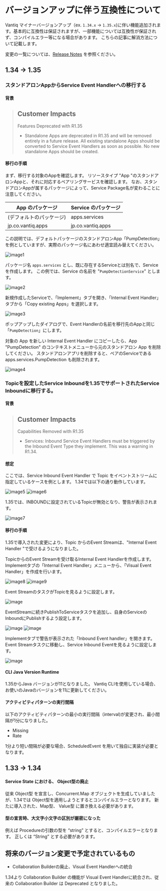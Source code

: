 # バージョンアップに伴う互換性について

Vantiq マイナーバージョンアップ（ex. `1.34.x` -> `1.35.x`)に伴い機能追加されます。基本的に互換性は保証されますが、一部機能については互換性が保証されず、コンパイルエラー等になる場合があります。
こちらの記事に解消方法について記載します。

変更の一覧については、[Release Notes](https://dev.vantiq.com/docs/system/releasenotes/index.html) を参照ください。

## 1.34 -> 1.35

### スタンドアロンAppからService Event Handlerへの移行する

#### 背景
>## Customer Impacts
>Features Deprecated with R1.35
>- Standalone Apps are deprecated in R1.35 and will be removed entirely in a future release. All existing standalone Apps should be converted to Service Event Handlers as soon as possible. No new standalone Apps should be created.

#### 移行の手順

まず、移行する対象のAppを確認します。  リソースタイプ "App "のスタンドアロンAppと、それに対応するペアリングサービスを確認します。 
なお、スタンドアロンAppが属するパッケージによって、Service Package名が変わることに注意してください。

| App のパッケージ |  Service のパッケージ |
|---|---|
| (デフォルトのパッケージ)  |  apps.services |
| jp.co.vantiq.apps | jp.co.vantiq.apps |

この説明では、デフォルトパッケージのスタンドアロンApp「PumpDetection」を例としていますが、実際のパッケージ名にあわせ適宜読み替えてください。

![image1](../../imgs/incompatibilities/image1.png)

パッケージ名 `apps.services` とし、既に存在するServiceとは別名で、Service を作成します。  この例では、Service の名前を "`PumpDetectionService`" とします。

![image2](../../imgs/incompatibilities/image2.png)

新規作成したServiceで、「Implement」タブを開き、「Internal Event Handler」タブから「Copy existing Apps」を選択します。 

![image3](../../imgs/incompatibilities/image3.png)

ポップアップしたダイアログで、Event Handlerの名前を移行先のAppと同じ「`PumpDetection`」にします。 

対象の App を新しい Internal Event Handler にコピーしたら、App "PumpDetection" のコンテキストメニューから元のスタンドアロン App を削除してください。
スタンドアロンアプリを削除すると、ペアのServiceである apps.services.PumpDetection も削除されます。

![image4](../../imgs/incompatibilities/image4.png)


### Topicを設定したService Inboundを1.35でサポートされたService Inboundに移行する。

#### 背景
>## Customer Impacts
>Capabilities Removed with R1.35
>- Services: Inbound Service Event Handlers must be triggered by the Inbound Event Type they implement. This was a warning in R1.34.

#### 想定

ここでは、Service Inbound Event Handler で Topic をイベントストリームに指定しているケースを例とします。 1.34では以下の通り動作しています。

![image5](../../imgs/incompatibilities/image5.png)
![image6](../../imgs/incompatibilities/image6.png)

1.35では、INBOUNDに設定されているTopicが無効となり、警告が表示されます。

![image7](../../imgs/incompatibilities/image7.png)

#### 移行の手順

1.35で導入された変更により、Topic からのEvent Streamは、"Internal Event Handler "で受けるようになりました。

TopicからのEvent Streamを受け取るInternal Event Handlerを作成します。Implementタブの「Internal Event Handler」メニューから、「Visual Event Handler」を作成を行います。

![image8](../../imgs/incompatibilities/image8.png)
![image9](../../imgs/incompatibilities/image9.png)

Event StreamのタスクがTopicを見るように設定します。

![image](../../imgs/incompatibilities/image10.png)

EventStreamに続きPublishToServiceタスクを追加し、自身のServiceのInboundにPublishするよう設定します。 

![image](../../imgs/incompatibilities/image11.png)
![image](../../imgs/incompatibilities/image12.png)

Implementタブで警告が表示された「Inbound Event handler」を開きます。 
Event Streamタスクに移動し、Service Inbound Eventを見るように設定します。 

![image](../../imgs/incompatibilities/image13.png)

#### CLI Java Version Runtime

1.35からJava バージョンが11となりました。 Vantiq CLIを使用している場合、お使いのJavaのバージョンを11に更新してください。

#### アクティビティパターンの実行間隔

以下のアクティビティパターンの最小の実行間隔（interval)が変更され、最小間隔が1分になりました。

- Missing
- Rate

1分より短い間隔が必要な場合、ScheduledEvent を用いて独自に実装が必要となります。


## 1.33 -> 1.34

#### Service State における、 Object型の廃止

従来 Object型 を宣言し、Concurrent.Map オブジェクトを生成していましたが、1.34では Object型を適用しようとするとコンパイルエラーとなります。
新たに導入された、Map型、 Value型 に置き換える必要があります。

#### 型の宣言時、大文字小文字の区別が厳密になった

例えば Procedureの引数の型を “string” とすると、コンパイルエラーとなります。 正しくは “String” とする必要があります。

## 将来のバージョン変更で予定されているもの
- Collaboration Builderの廃止、Visual Event Handlerへの統合

1.34より Collaboration Builder の機能が Visual Event Handlerに統合され、従来の Collaboration Builder は Deprecated となりました。

